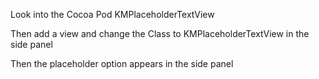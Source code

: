 
Look into the Cocoa Pod KMPlaceholderTextView

Then add a view and change the Class to KMPlaceholderTextView in the side panel

Then the placeholder option appears in the side panel